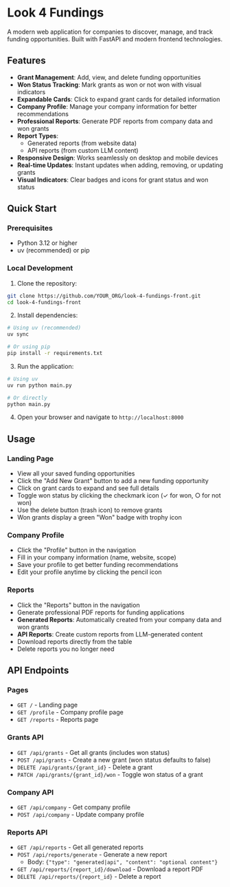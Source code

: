 # Look 4 Fundings

A modern web application for companies to discover, manage, and track funding opportunities. Built with FastAPI and modern frontend technologies.

## Features

- **Grant Management**: Add, view, and delete funding opportunities
- **Won Status Tracking**: Mark grants as won or not won with visual indicators
- **Expandable Cards**: Click to expand grant cards for detailed information
- **Company Profile**: Manage your company information for better recommendations
- **Professional Reports**: Generate PDF reports from company data and won grants
- **Report Types**: 
  - Generated reports (from website data)
  - API reports (from custom LLM content)
- **Responsive Design**: Works seamlessly on desktop and mobile devices
- **Real-time Updates**: Instant updates when adding, removing, or updating grants
- **Visual Indicators**: Clear badges and icons for grant status and won status

## Quick Start

### Prerequisites

- Python 3.12 or higher
- uv (recommended) or pip

### Local Development

1. Clone the repository:
```bash
git clone https://github.com/YOUR_ORG/look-4-fundings-front.git
cd look-4-fundings-front
```

2. Install dependencies:
```bash
# Using uv (recommended)
uv sync

# Or using pip
pip install -r requirements.txt
```

3. Run the application:
```bash
# Using uv
uv run python main.py

# Or directly
python main.py
```

4. Open your browser and navigate to `http://localhost:8000`

## Usage

### Landing Page
- View all your saved funding opportunities
- Click the "Add New Grant" button to add a new funding opportunity
- Click on grant cards to expand and see full details
- Toggle won status by clicking the checkmark icon (✓ for won, ○ for not won)
- Use the delete button (trash icon) to remove grants
- Won grants display a green "Won" badge with trophy icon

### Company Profile
- Click the "Profile" button in the navigation
- Fill in your company information (name, website, scope)
- Save your profile to get better funding recommendations
- Edit your profile anytime by clicking the pencil icon

### Reports
- Click the "Reports" button in the navigation
- Generate professional PDF reports for funding applications
- **Generated Reports**: Automatically created from your company data and won grants
- **API Reports**: Create custom reports from LLM-generated content
- Download reports directly from the table
- Delete reports you no longer need

## API Endpoints

### Pages
- `GET /` - Landing page
- `GET /profile` - Company profile page
- `GET /reports` - Reports page

### Grants API
- `GET /api/grants` - Get all grants (includes won status)
- `POST /api/grants` - Create a new grant (won status defaults to false)
- `DELETE /api/grants/{grant_id}` - Delete a grant
- `PATCH /api/grants/{grant_id}/won` - Toggle won status of a grant

### Company API
- `GET /api/company` - Get company profile
- `POST /api/company` - Update company profile

### Reports API
- `GET /api/reports` - Get all generated reports
- `POST /api/reports/generate` - Generate a new report
  - Body: `{"type": "generated|api", "content": "optional content"}`
- `GET /api/reports/{report_id}/download` - Download a report PDF
- `DELETE /api/reports/{report_id}` - Delete a report

